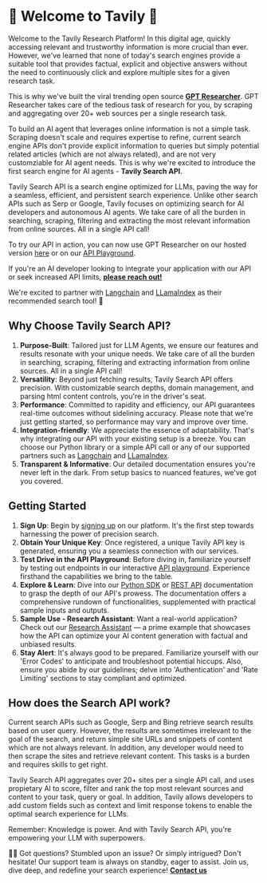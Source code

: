 # 🌟 Welcome to Tavily 🌟

Welcome to the Tavily Research Platform! In this digital age, quickly accessing relevant and trustworthy information is more crucial than ever. However, we've learned that none of today's search engines provide a suitable tool that provides factual, explicit and objective answers without the need to continuously click and explore multiple sites for a given research task. 

This is why we've built the viral trending open source **[GPT Researcher](https://github.com/assafelovic/gpt-researcher)**. GPT Researcher takes care of the tedious task of research for you, by scraping and aggregating over 20+ web sources per a single research task. 

To build an AI agent that leverages online information is not a simple task. Scraping doesn't scale and requires expertise to refine, current search engine APIs don't provide explicit information to queries but simply potential related articles (which are not always related), and are not very customziable for AI agent needs. This is why we're excited to introduce the first search engine for AI agents - **Tavily Search API**.

Tavily Search API is a search engine optimized for LLMs, paving the way for a seamless, efficient, and persistent search experience. Unlike other search APIs such as Serp or Google, Tavily focuses on optimizing search for AI developers and autonomous AI agents. We take care of all the burden in searching, scraping, filtering and extracting the most relevant information from online sources. All in a single API call! 

To try our API in action, you can now use GPT Researcher on our hosted version [here](https://app.tavily.com/chat) or on our [API Playground](https://app.tavily.com/playground).

If you're an AI developer looking to integrate your application with our API or seek increased API limits, **[please reach out!](mailto:support@tavily.com)**

We're excited to partner with [Langchain](https://blog.langchain.dev/weblangchain/) and [LLamaIndex](https://llamahub.ai/l/tools-tavily) as their recommended search tool! 🚀

## Why Choose Tavily Search API?

1. **Purpose-Built**: Tailored just for LLM Agents, we ensure our features and results resonate with your unique needs. We take care of all the burden in searching, scraping, filtering and extracting information from online sources. All in a single API call!
2. **Versatility**: Beyond just fetching results, Tavily Search API offers precision. With customizable search depths, domain management, and parsing html content controls, you're in the driver's seat.
3. **Performance**: Committed to rapidity and efficiency, our API guarantees real-time outcomes without sidelining accuracy. Please note that we're just getting started, so performance may vary and improve over time.
4. **Integration-friendly**: We appreciate the essence of adaptability. That's why integrating our API with your existing setup is a breeze. You can choose our Python library or a simple API call or any of our supported partners such as [Langchain](https://python.langchain.com/docs/integrations/tools/tavily_search) and [LLamaIndex](https://llamahub.ai/l/tools-tavily).
5. **Transparent & Informative**: Our detailed documentation ensures you're never left in the dark. From setup basics to nuanced features, we've got you covered.

## Getting Started
1. **Sign Up**: Begin by [signing up](https://app.tavily.com) on our platform. It's the first step towards harnessing the power of precision search.
2. **Obtain Your Unique Key**: Once registered, a unique Tavily API key is generated, ensuring you a seamless connection with our services.
3. **Test Drive in the API Playground**: Before diving in, familiarize yourself by testing out endpoints in our interactive [API playground](https://app.tavily.com/playground). Experience firsthand the capabilities we bring to the table.
4. **Explore & Learn**: Dive into our [Python SDK](https://app.tavily.com/documentation/python) or [REST API](https://app.tavily.com/documentation/api) documentation to grasp the depth of our API's prowess. The documentation offers a comprehensive rundown of functionalities, supplemented with practical sample inputs and outputs.
5. **Sample Use - Research Assistant**: Want a real-world application? Check out our [Research Assistant](https://app.tavily.com/chat) — a prime example that showcases how the API can optimize your AI content generation with factual and unbiased results.
6. **Stay Alert**: It's always good to be prepared. Familiarize yourself with our 'Error Codes' to anticipate and troubleshoot potential hiccups. Also, ensure you abide by our guidelines; delve into 'Authentication' and 'Rate Limiting' sections to stay compliant and optimized.

## How does the Search API work?
Current search APIs such as Google, Serp and Bing retrieve search results based on user query. However, the results are sometimes irrelevant to the goal of the search, and return simple site URLs and snippets of content which are not always relevant. In addition, any developer would need to then scrape the sites and retrieve relevant content. This tasks is a burden and requires skills to get right.

Tavily Search API aggregates over 20+ sites per a single API call, and uses propietary AI to score, filter and rank the top most relevant sources and content to your task, query or goal. In addition, Tavily allows developers to add custom fields such as context and limit response tokens to enable the optimal search experience for LLMs.

Remember: Knowledge is power. And with Tavily Search API, you're empowering your LLM with superpowers.

🙋‍♂️ Got questions? Stumbled upon an issue? Or simply intrigued? Don't hesitate! Our support team is always on standby, eager to assist. Join us, dive deep, and redefine your search experience! **[Contact us](mailto:support@tavily.com)**
